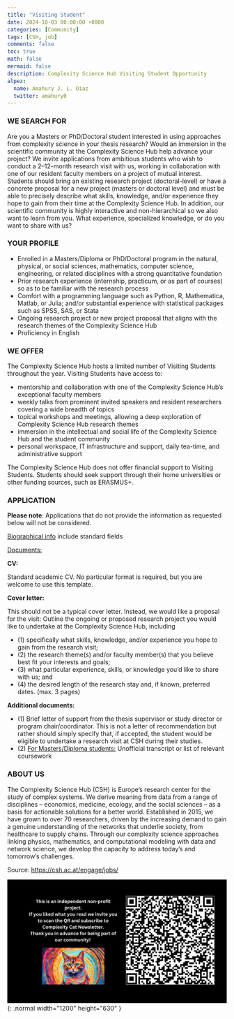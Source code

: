 ```yaml
---
title: "Visiting Student"
date: 2024-10-03 00:00:00 +0800
categories: [Community]
tags: [CSH, job]
comments: false
toc: true
math: false
mermaid: false
description: Complexity Science Hub Visiting Student Opportunity
alpez:
  name: Amahury J. L. Diaz
  twitter: amahury0
---
```


### WE SEARCH FOR

Are you a Masters or PhD/Doctoral student interested in using approaches from complexity science in your thesis research? Would an immersion in the scientific community at the Complexity Science Hub help advance your project? We invite applications from ambitious students who wish to conduct a 2–12-month research visit with us, working in collaboration with one of our resident faculty members on a project of mutual interest. Students should bring an existing research project (doctoral-level) or have a concrete proposal for a new project (masters or doctoral level) and must be able to precisely describe what skills, knowledge, and/or experience they hope to gain from their time at the Complexity Science Hub. In addition, our scientific community is highly interactive and non-hierarchical so we also want to learn from you. What experience, specialized knowledge, or do you want to share with us?

### YOUR PROFILE

- Enrolled in a Masters/Diploma or PhD/Doctoral program in the natural, physical, or social sciences, mathematics, computer science, engineering, or related disciplines with a strong quantitative foundation
- Prior research experience (internship, practicum, or as part of courses) so as to be familiar with the research process
- Comfort with a programming language such as Python, R, Mathematica, Matlab, or Julia; and/or substantial experience with statistical packages such as SPSS, SAS, or Stata
- Ongoing research project or new project proposal that aligns with the research themes of the Complexity Science Hub
- Proficiency in English

### WE OFFER

The Complexity Science Hub hosts a limited number of Visiting Students throughout the year. Visiting Students have access to:

- mentorship and collaboration with one of the Complexity Science Hub’s exceptional faculty members
- weekly talks from prominent invited speakers and resident researchers covering a wide breadth of topics
- topical workshops and meetings, allowing a deep exploration of Complexity Science Hub research themes
- immersion in the intellectual and social life of the Complexity Science Hub and the student community
- personal workspace, IT infrastructure and support, daily tea-time, and administrative support

The Complexity Science Hub does not offer financial support to Visiting Students. Students should seek support through their home universities or other funding sources, such as ERASMUS+.

### APPLICATION

**Please note**: Applications that do not provide the information as requested below will not be considered. 

<ins>Biographical info</ins> include standard fields 

<ins>Documents:</ins>

**CV:**

Standard academic CV. No particular format is required, but you are welcome to use this template.

**Cover letter:**

This should not be a typical cover letter. Instead, we would like a proposal for the visit: 
Outline the ongoing or proposed research project you would like to undertake at the Complexity Science Hub, including 
- (1) specifically what skills, knowledge, and/or experience you hope to gain from the research visit; 
- (2) the research theme(s) and/or faculty member(s) that you believe best fit your interests and goals; 
- (3) what particular experience, skills, or knowledge you’d like to share with us; and 
- (4) the desired length of the research stay and, if known, preferred dates. (max. 3 pages)

**Additional documents:**
- (1) Brief letter of support from the thesis supervisor or study director or program chair/coordinator. This is not a letter of recommendation but rather should simply specify that, if accepted, the student would be eligible to undertake a research visit at CSH during their studies.
- (2) <ins>For Masters/Diploma students:</ins> Unofficial transcript or list of relevant coursework

### ABOUT US

The Complexity Science Hub (CSH) is Europe’s research center for the study of complex systems. We derive meaning from data from a range of disciplines – economics, medicine, ecology, and the social sciences – as a basis for actionable solutions for a better world. Established in 2015, we have grown to over 70 researchers, driven by the increasing demand to gain a genuine understanding of the networks that underlie society, from healthcare to supply chains. Through our complexity science approaches linking physics, mathematics, and computational modeling with data and network science, we develop the capacity to address today’s and tomorrow’s challenges.

Source: https://csh.ac.at/engage/jobs/

![Desktop View](/assets/img/fix/complexity-cat-newsletter.png){: .normal width="1200" height="630" }
